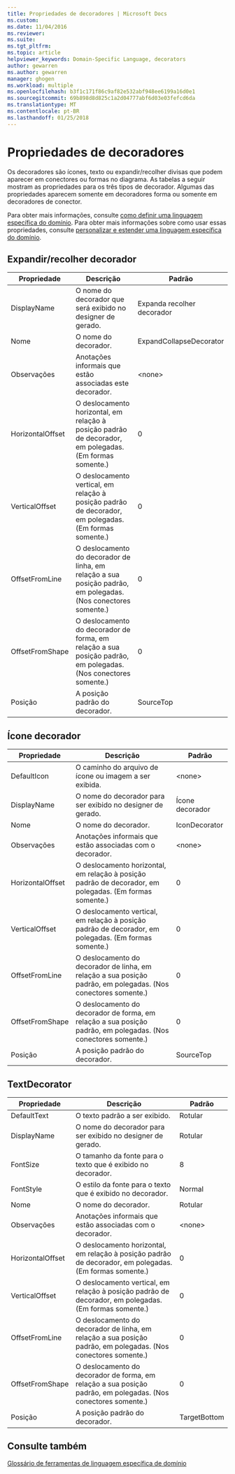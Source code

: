 ```yaml
---
title: Propriedades de decoradores | Microsoft Docs
ms.custom: 
ms.date: 11/04/2016
ms.reviewer: 
ms.suite: 
ms.tgt_pltfrm: 
ms.topic: article
helpviewer_keywords: Domain-Specific Language, decorators
author: gewarren
ms.author: gewarren
manager: ghogen
ms.workload: multiple
ms.openlocfilehash: b3f1c171f86c9af82e532abf948ee6199a16d0e1
ms.sourcegitcommit: 69b898d8d825c1a2d04777abf6d03e03fefcd6da
ms.translationtype: MT
ms.contentlocale: pt-BR
ms.lasthandoff: 01/25/2018
---
```

# <a name="properties-of-decorators"></a>Propriedades de decoradores
Os decoradores são ícones, texto ou expandir/recolher divisas que podem aparecer em conectores ou formas no diagrama. As tabelas a seguir mostram as propriedades para os três tipos de decorador. Algumas das propriedades aparecem somente em decoradores forma ou somente em decoradores de conector.  
  
 Para obter mais informações, consulte [como definir uma linguagem específica do domínio](../modeling/how-to-define-a-domain-specific-language.md). Para obter mais informações sobre como usar essas propriedades, consulte [personalizar e estender uma linguagem específica do domínio](../modeling/customizing-and-extending-a-domain-specific-language.md).  
  
## <a name="expandcollapse-decorator"></a>Expandir/recolher decorador  
  
|Propriedade|Descrição|Padrão|  
|--------------|-----------------|-------------|  
|DisplayName|O nome do decorador que será exibido no designer de gerado.|Expanda recolher decorador|  
|Nome|O nome do decorador.|ExpandCollapseDecorator|  
|Observações|Anotações informais que estão associadas este decorador.|\<none>|  
|HorizontalOffset|O deslocamento horizontal, em relação à posição padrão de decorador, em polegadas. (Em formas somente.)|0|  
|VerticalOffset|O deslocamento vertical, em relação à posição padrão de decorador, em polegadas. (Em formas somente.)|0|  
|OffsetFromLine|O deslocamento do decorador de linha, em relação a sua posição padrão, em polegadas. (Nos conectores somente.)|0|  
|OffsetFromShape|O deslocamento do decorador de forma, em relação a sua posição padrão, em polegadas. (Nos conectores somente.)|0|  
|Posição|A posição padrão do decorador.|SourceTop|  
  
## <a name="icon-decorator"></a>Ícone decorador  
  
|Propriedade|Descrição|Padrão|  
|--------------|-----------------|-------------|  
|DefaultIcon|O caminho do arquivo de ícone ou imagem a ser exibida.|\<none>|  
|DisplayName|O nome do decorador para ser exibido no designer de gerado.|Ícone decorador|  
|Nome|O nome do decorador.|IconDecorator|  
|Observações|Anotações informais que estão associadas com o decorador.|\<none>|  
|HorizontalOffset|O deslocamento horizontal, em relação à posição padrão de decorador, em polegadas. (Em formas somente.)|0|  
|VerticalOffset|O deslocamento vertical, em relação à posição padrão de decorador, em polegadas. (Em formas somente.)|0|  
|OffsetFromLine|O deslocamento do decorador de linha, em relação a sua posição padrão, em polegadas. (Nos conectores somente.)|0|  
|OffsetFromShape|O deslocamento do decorador de forma, em relação a sua posição padrão, em polegadas. (Nos conectores somente.)|0|  
|Posição|A posição padrão do decorador.|SourceTop|  
  
## <a name="textdecorator"></a>TextDecorator  
  
|Propriedade|Descrição|Padrão|  
|--------------|-----------------|-------------|  
|DefaultText|O texto padrão a ser exibido.|Rotular|  
|DisplayName|O nome do decorador para ser exibido no designer de gerado.|Rotular|  
|FontSize|O tamanho da fonte para o texto que é exibido no decorador.|8|  
|FontStyle|O estilo da fonte para o texto que é exibido no decorador.|Normal|  
|Nome|O nome do decorador.|Rotular|  
|Observações|Anotações informais que estão associadas com o decorador.|\<none>|  
|HorizontalOffset|O deslocamento horizontal, em relação à posição padrão de decorador, em polegadas. (Em formas somente.)|0|  
|VerticalOffset|O deslocamento vertical, em relação à posição padrão de decorador, em polegadas. (Em formas somente.)|0|  
|OffsetFromLine|O deslocamento do decorador de linha, em relação a sua posição padrão, em polegadas. (Nos conectores somente.)|0|  
|OffsetFromShape|O deslocamento do decorador de forma, em relação a sua posição padrão, em polegadas. (Nos conectores somente.)|0|  
|Posição|A posição padrão do decorador.|TargetBottom|  
  
## <a name="see-also"></a>Consulte também  
 [Glossário de ferramentas de linguagem específica de domínio](http://msdn.microsoft.com/ca5e84cb-a315-465c-be24-76aa3df276aa)